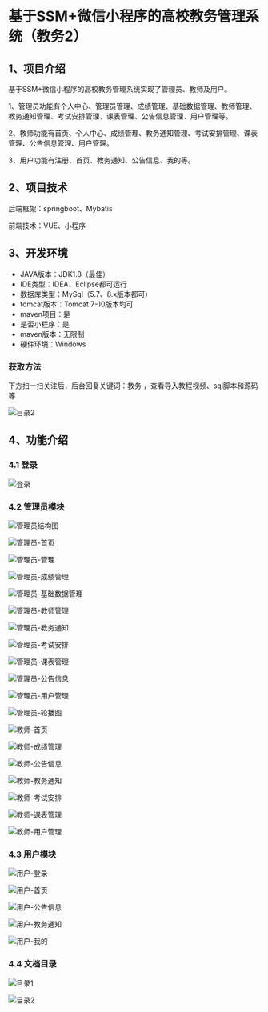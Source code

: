# 基于SSM+微信小程序的高校教务管理系统（教务2）



## 1、项目介绍

基于SSM+微信小程序的高校教务管理系统实现了管理员、教师及用户。

1、管理员功能有个人中心、管理员管理、成绩管理、基础数据管理、教师管理、教务通知管理、考试安排管理、课表管理、公告信息管理、用户管理等。

2、教师功能有首页、个人中心、成绩管理、教务通知管理、考试安排管理、课表管理、公告信息管理、用户管理。

3、用户功能有注册、首页、教务通知、公告信息、我的等。

## 2、项目技术

后端框架：springboot、Mybatis

前端技术：VUE、小程序

## 3、开发环境

- JAVA版本：JDK1.8（最佳）
- IDE类型：IDEA、Eclipse都可运行
- 数据库类型：MySql（5.7、8.x版本都可） 
- tomcat版本：Tomcat 7-10版本均可
- maven项目：是
- 是否小程序：是
- maven版本：无限制
- 硬件环境：Windows
###  获取方法

下方扫一扫关注后，后台回复关键词：教务  ，查看导入教程视频、sql脚本和源码等

![目录2](https://www.codemarket.fun/202407032155305.png)
## 4、功能介绍

### 4.1 登录

![登录](https://www.codemarket.fun/202408142233905.png)

### 4.2 管理员模块
![管理员结构图](https://www.codemarket.fun/202407162022681.png)

![管理员-首页](https://www.codemarket.fun/202407162022697.png)

![管理员-管理](https://www.codemarket.fun/202407162022974.png)

![管理员-成绩管理](https://www.codemarket.fun/202407162022873.png)

![管理员-基础数据管理](https://www.codemarket.fun/202407162022016.png)

![管理员-教师管理](https://www.codemarket.fun/202407162022068.png)

![管理员-教务通知](https://www.codemarket.fun/202407162022559.png)

![管理员-考试安排](https://www.codemarket.fun/202407162022686.png)

![管理员-课表管理](https://www.codemarket.fun/202407162022689.png)

![管理员-公告信息](https://www.codemarket.fun/202407162022923.png)

![管理员-用户管理](https://www.codemarket.fun/202407162022712.png)

![管理员-轮播图](https://www.codemarket.fun/202407162022700.png)

![教师-首页](https://www.codemarket.fun/202407162022454.png)

![教师-成绩管理](https://www.codemarket.fun/202407162022128.png)

![教师-公告信息](https://www.codemarket.fun/202407162022249.png)

![教师-教务通知](https://www.codemarket.fun/202407162022304.png)

![教师-考试安排](https://www.codemarket.fun/202407162022359.png)

![教师-课表管理](https://www.codemarket.fun/202407162022404.png)

![教师-用户管理](https://www.codemarket.fun/202407162022816.png)

### 4.3 用户模块

![用户-登录](https://www.codemarket.fun/202407162023114.png)

![用户-首页](https://www.codemarket.fun/202407162023105.png)

![用户-公告信息](https://www.codemarket.fun/202407162023088.png)

![用户-教务通知](https://www.codemarket.fun/202407162023083.png)

![用户-我的](https://www.codemarket.fun/202407162023102.png)

### 4.4 文档目录

![目录1](https://www.codemarket.fun/202407162023160.png)

![目录2](https://www.codemarket.fun/202407162023150.png)
